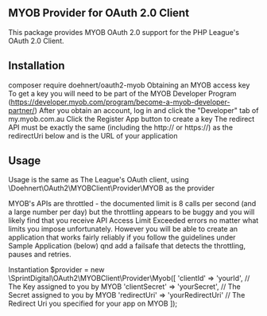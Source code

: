 ## MYOB Provider for OAuth 2.0 Client
This package provides MYOB OAuth 2.0 support for the PHP League's OAuth 2.0 Client.

## Installation
composer require doehnert/oauth2-myob
Obtaining an MYOB access key
To get a key you will need to be part of the MYOB Developer Program (https://developer.myob.com/program/become-a-myob-developer-partner/)
After you obtain an account, log in and click the "Developer" tab of my.myob.com.au
Click the Register App button to create a key
The redirect API must be exactly the same (including the http:// or https://) as the redirectUri below and is the URL of your application

## Usage
Usage is the same as The League's OAuth client, using \Doehnert\OAuth2\MYOBClient\Provider\MYOB as the provider

MYOB's APIs are throttled - the documented limit is 8 calls per second (and a large number per day) but the throttling appears to be buggy and you will likely find that you receive API Access Limit Exceeded errors no matter what limits you impose unfortunately. However you will be able to create an application that works fairly reliably if you follow the guidelines under Sample Application (below) qnd add a failsafe that detects the throttling, pauses and retries.

Instantiation
$provider = new \SprintDigital\OAuth2\MYOBClient\Provider\Myob([
    'clientId'                => 'yourId',          // The Key assigned to you by MYOB
    'clientSecret'            => 'yourSecret',      // The Secret assigned to you by MYOB
    'redirectUri'             => 'yourRedirectUri'  // The Redirect Uri you specified for your app on MYOB
]);